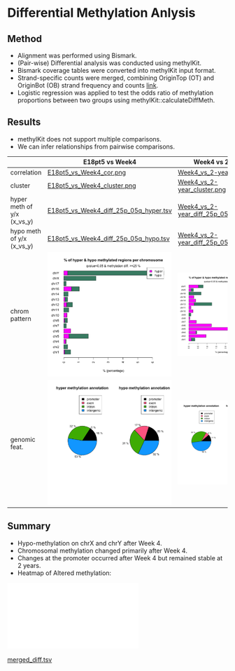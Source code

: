 # Differential Methylation Anlysis 

## Method
- Alignment was performed using Bismark.
- (Pair-wise) Differential analysis was conducted using methylKit.
- Bismark coverage tables were converted into methylKit input format.
- Strand-specific counts were merged, combining OriginTop (OT) and OriginBot (OB) strand frequency and counts [link](figures).
- Logistic regression was applied to test the odds ratio of methylation proportions between two groups using methylKit::calculateDiffMeth.

## Results
- methylKit does not support multiple comparisons.
- We can infer relationships from pairwise comparisons.

| | E18pt5 vs Week4 | Week4 vs 2-year | E18pt5 vs 2-year |
|-|-|-|-|
| correlation | [E18pt5_vs_Week4_cor.png](results/E18pt5_vs_Week4_cor.png) | [Week4_vs_2-year_cor.png](results/Week4_vs_2-year_cor.png) | [E18pt5_vs_2-year_cor.png](results/E18pt5_vs_2-year_cor.png) |
| cluster | [E18pt5_vs_Week4_cluster.png](results/E18pt5_vs_Week4_cluster.png) | [Week4_vs_2-year_cluster.png](results/Week4_vs_2-year_cluster.png) | [E18pt5_vs_2-year_cluster.png](results/E18pt5_vs_2-year_cluster.png) |
| hyper meth of y/x (x_vs_y) | [E18pt5_vs_Week4_diff_25p_05q_hyper.tsv](results/E18pt5_vs_Week4_diff_25p_05q_hyper.tsv) | [Week4_vs_2-year_diff_25p_05q_hyper.tsv](results/Week4_vs_2-year_diff_25p_05q_hyper.tsv) | [E18pt5_vs_2-year_diff_25p_05q_hyper.tsv](results/E18pt5_vs_2-year_diff_25p_05q_hyper.tsv) |
| hypo meth of y/x (x_vs_y) | [E18pt5_vs_Week4_diff_25p_05q_hypo.tsv](results/E18pt5_vs_Week4_diff_25p_05q_hypo.tsv) | [Week4_vs_2-year_diff_25p_05q_hypo.tsv](results/Week4_vs_2-year_diff_25p_05q_hypo.tsv) | [E18pt5_vs_2-year_diff_25p_05q_hypo.tsv](results/E18pt5_vs_2-year_diff_25p_05q_hypo.tsv) |
| chrom pattern | ![E18pt5_vs_Week4_diff_25p_05q_per_chrom.png](results/E18pt5_vs_Week4_diff_25p_05q_per_chrom.png) | ![Week4_vs_2-year_diff_25p_05q_per_chrom.png](results/Week4_vs_2-year_diff_25p_05q_per_chrom.png) | ![E18pt5_vs_2-year_diff_25p_05q_per_chrom.png](results/E18pt5_vs_2-year_diff_25p_05q_per_chrom.png) |
| genomic feat. | ![E18pt5_vs_Week4_diff_25p_05q_per_genomefeature.png](results/E18pt5_vs_Week4_diff_25p_05q_per_genomefeature.png) | ![Week4_vs_2-year_diff_25p_05q_per_genomefeature.png](results/Week4_vs_2-year_diff_25p_05q_per_genomefeature.png) | ![E18pt5_vs_2-year_diff_25p_05q_per_genomefeature.png](results/E18pt5_vs_2-year_diff_25p_05q_per_genomefeature.png) |


## Summary
- Hypo-methylation on chrX and chrY after Week 4.
- Chromosomal methylation changed primarily after Week 4.
- Changes at the promoter occurred after Week 4 but remained stable at 2 years.
- Heatmap of Altered methylation:

![merged_diff.heatmap.pdf](results/merged_diff.heatmap.pdf)

[merged_diff.tsv](results/merged_diff.tsv)





